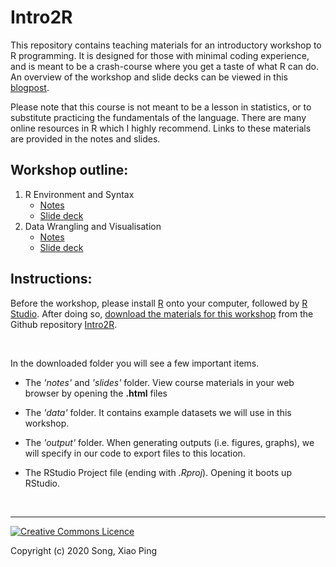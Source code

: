 # Intro2R

This repository contains teaching materials for an introductory workshop to R programming. It is designed for those with minimal coding experience, and is meant to be a crash-course where you get a taste of what R can do. An overview of the workshop and slide decks can be viewed in this [blogpost](https://xp-song.github.io/posts/intro2r/).

Please note that this course is not meant to be a lesson in statistics, or to substitute practicing the fundamentals of the language. There are many online resources in R which I highly recommend. Links to these materials are provided in the notes and slides.

## Workshop outline:

1. R Environment and Syntax
    - [Notes](https://htmlpreview.github.io/?https://github.com/xp-song/Intro2R/blob/master/notes/1_R_environ_and_syntax.html)
    - [Slide deck](https://xp-song.github.io/files/slides/Intro2r_1/1_R_environ_and_syntax_slides#1)
2. Data Wrangling and Visualisation
    - [Notes](https://htmlpreview.github.io/?https://github.com/xp-song/Intro2R/blob/master/notes/2_Data_wrangling_and_visualisation.html)
    - [Slide deck](https://xp-song.github.io/files/slides/Intro2r_2/2_Data_wrangling_and_visualisation_slides#1)


## Instructions:

Before the workshop, please install [R](https://cran.r-project.org) onto your computer, followed by [R Studio](https://www.rstudio.com/products/rstudio/download/#download). After doing so, [download the materials for this workshop](https://github.com/xp-song/Intro2R/archive/master.zip) from the Github repository [Intro2R](https://github.com/xp-song/Intro2R). 

<br>

In the downloaded folder you will see a few important items. 

* The _'notes'_ and _'slides'_ folder. View course materials in your web browser by opening the **.html** files   

* The _'data'_ folder. It contains example datasets we will use in this workshop.

* The _'output'_ folder. When generating outputs (i.e. figures, graphs), we will specify in our code to export files to this location. 

* The RStudio Project file (ending with _.Rproj_). Opening it boots up RStudio. 

<br>

---

<a rel="license" href="http://creativecommons.org/licenses/by-nc-sa/4.0/"><img alt="Creative Commons Licence" style="border-width:0" src="https://i.creativecommons.org/l/by-nc-sa/4.0/88x31.png" /></a>

Copyright (c) 2020 Song, Xiao Ping
